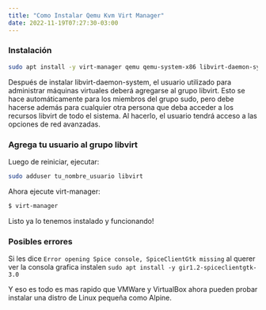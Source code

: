 ```yaml
---
title: "Como Instalar Qemu Kvm Virt Manager"
date: 2022-11-19T07:27:30-03:00
---
```


### Instalación
```bash
sudo apt install -y virt-manager qemu qemu-system-x86 libvirt-daemon-system bridge-utils libvirt0 qemu-utils
```
Después de instalar libvirt-daemon-system, el usuario utilizado para administrar máquinas virtuales deberá agregarse al grupo libvirt. Esto se hace automáticamente para los miembros del grupo sudo, pero debe hacerse además para cualquier otra persona que deba acceder a los recursos libvirt de todo el sistema. Al hacerlo, el usuario tendrá acceso a las opciones de red avanzadas.

### Agrega tu usuario al grupo libvirt 
Luego de reiniciar, ejecutar:

```bash
sudo adduser tu_nombre_usuario libvirt
```

Ahora ejecute virt-manager:
```bash
$ virt-manager
```
Listo ya lo tenemos instalado y funcionando!

### Posibles errores
Si les dice `Error opening Spice console, SpiceClientGtk missing` al querer ver la consola grafica instalen
`sudo apt install -y gir1.2-spiceclientgtk-3.0`

Y eso es todo es mas rapido que VMWare y VirtualBox ahora pueden probar instalar una distro de Linux pequeña como Alpine.
